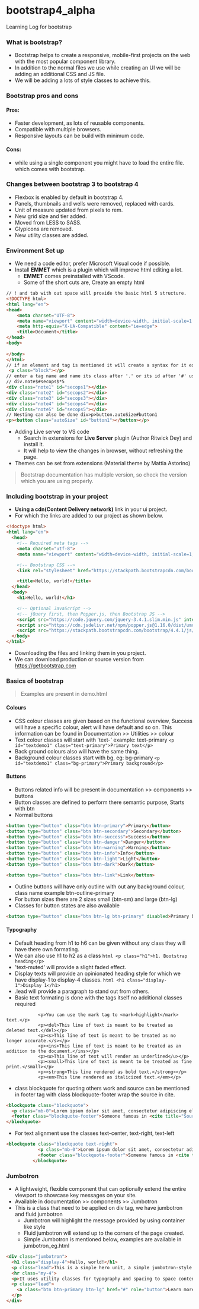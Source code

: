 # bootstrap4_alpha
Learning Log for bootstrap

### What is bootstrap? 
- Bootstrap helps to create a responsive, mobile-first projects on the web with the most popular component library.
- In addition to the normal files we use while creating an UI we will be adding an additional CSS and JS file.
- We will be adding a lots of style classes to achieve this.

### Bootstrap pros and cons
#### Pros:
- Faster development, as lots of reusable components.
- Compatible with multiple browsers.
- Responsive layouts can be build with minimum code.
#### Cons:
- while using a single component you might have to load the entire file. which comes with bootstrap.

### Changes between bootstrap 3 to bootstrap 4
- Flexbox is enabled by default in bootstrap 4.
- Panels, thumbnails and wells were removed, replaced with cards.
- Unit of measure updated from pixels to rem.
- New grid size and tier added.
- Moved from LESS to SASS.
- Glypicons are removed.
- New utility classes are added.

### Environment Set up
- We need a code editor, prefer Microsoft Visual code if possible.
- Install __EMMET__ which is a plugin which will improve html editing a lot.
    - __EMMET__ comes preinstalled with VScode.
    - Some of the short cuts are, Create an empty html
```html
// ! and tab with out space will provide the basic html 5 structure.
<!DOCTYPE html>
<html lang="en">
<head>
    <meta charset="UTF-8">
    <meta name="viewport" content="width=device-width, initial-scale=1.0">
    <meta http-equiv="X-UA-Compatible" content="ie=edge">
    <title>Document</title>
</head>
<body>
    
</body>
</html>
// if an element and tag is mentioned it will create a syntax for it example p.block
 <p class="block"></p>
// enter a tag name and name its class after '.' or its id after '#' use '*' for repeating the same
// div.note$#secops$*5
<div class="note1" id="secops1"></div>
<div class="note2" id="secops2"></div>
<div class="note3" id="secops3"></div>
<div class="note4" id="secops4"></div>
<div class="note5" id="secops5"></div>
// Nesting can also be done div>p>button.autoSize#button1
<p><button class="autoSize" id="button1"></button></p>
 ```
- Adding Live server to VS code
    - Search in extensions for __Live Server__ plugin (Author Ritwick Dey) and install it.
    - It will help to view the changes in browser, without refreshing the page.
- Themes can be set from extensions (Material theme by Mattia Astorino)

> Bootstrap documentation has multiple version, so check the version which you are using properly.

### Including bootstrap in your project
- __Using a cdn(Content Delivery network)__ link in your ui project.
- For which the links are added to our project as shown below.
```html
<!doctype html>
<html lang="en">
  <head>
    <!-- Required meta tags -->
    <meta charset="utf-8">
    <meta name="viewport" content="width=device-width, initial-scale=1, shrink-to-fit=no">

    <!-- Bootstrap CSS -->
    <link rel="stylesheet" href="https://stackpath.bootstrapcdn.com/bootstrap/4.4.1/css/bootstrap.min.css" integrity="sha384-Vkoo8x4CGsO3+Hhxv8T/Q5PaXtkKtu6ug5TOeNV6gBiFeWPGFN9MuhOf23Q9Ifjh" crossorigin="anonymous">

    <title>Hello, world!</title>
  </head>
  <body>
    <h1>Hello, world!</h1>

    <!-- Optional JavaScript -->
    <!-- jQuery first, then Popper.js, then Bootstrap JS -->
    <script src="https://code.jquery.com/jquery-3.4.1.slim.min.js" integrity="sha384-J6qa4849blE2+poT4WnyKhv5vZF5SrPo0iEjwBvKU7imGFAV0wwj1yYfoRSJoZ+n" crossorigin="anonymous"></script>
    <script src="https://cdn.jsdelivr.net/npm/popper.js@1.16.0/dist/umd/popper.min.js" integrity="sha384-Q6E9RHvbIyZFJoft+2mJbHaEWldlvI9IOYy5n3zV9zzTtmI3UksdQRVvoxMfooAo" crossorigin="anonymous"></script>
    <script src="https://stackpath.bootstrapcdn.com/bootstrap/4.4.1/js/bootstrap.min.js" integrity="sha384-wfSDF2E50Y2D1uUdj0O3uMBJnjuUD4Ih7YwaYd1iqfktj0Uod8GCExl3Og8ifwB6" crossorigin="anonymous"></script>
  </body>
</html>
```
- Downloading the files and linking them in you project.
- We can download production or source version from https://getbootstrap.com

### Basics of bootstrap
> Examples are present in demo.html
#### Colours
- CSS colour classes are given based on the functional overview, Success will have a specific colour, alert will have default and so on. This information can be found in Documentation >> Utilities >> colour
- Text colour classes will start with 'text-' example: text-primary
``` <p id="textdemo1" class="text-primary">Primary text</p> ```
- Back ground colours also will have the same thing.
- Background colour classes start with bg, eg: bg-primary
``` <p id="textdemo1" class="bg-primary">Primary background</p> ```
#### Buttons
- Buttons related info will be present in documentation >> components >> buttons
- Button classes are defined to perform there semantic purpose, Starts with btn
- Normal buttons
```html
<button type="button" class="btn btn-primary">Primary</button>
<button type="button" class="btn btn-secondary">Secondary</button>
<button type="button" class="btn btn-success">Success</button>
<button type="button" class="btn btn-danger">Danger</button>
<button type="button" class="btn btn-warning">Warning</button>
<button type="button" class="btn btn-info">Info</button>
<button type="button" class="btn btn-light">Light</button>
<button type="button" class="btn btn-dark">Dark</button>

<button type="button" class="btn btn-link">Link</button>
```
- Outline buttons will have only outline with out any background colour, class name example btn-outline-primary
- For button sizes there are 2 sizes small (btn-sm) and large (btn-lg) 
- Classes for button states are also available 
```html
<button type="button" class="btn btn-lg btn-primary" disabled>Primary button</button> // A boolean disabled is mentioned
```
#### Typography
- Default heading from h1 to h6 can be given without any class they will have there own formating.
- We can also use h1 to h2 as a class ```html <p class="h1">h1. Bootstrap heading</p> ```
- 'text-muted' will provide a slight faded effect.
- Display texts will provide an opinionated heading style for which we have display-1 to display-4 classes. ```html <h1 class="display-1">Display 1</h1> ```
- .lead will provide a paragraph to stand out from others.
- Basic text formating is done with the tags itself no additional classes required
```
            <p>You can use the mark tag to <mark>highlight</mark> text.</p>
            <p><del>This line of text is meant to be treated as deleted text.</del></p>
            <p><s>This line of text is meant to be treated as no longer accurate.</s></p>
            <p><ins>This line of text is meant to be treated as an addition to the document.</ins></p>
            <p><u>This line of text will render as underlined</u></p>
            <p><small>This line of text is meant to be treated as fine print.</small></p>
            <p><strong>This line rendered as bold text.</strong></p>
            <p><em>This line rendered as italicized text.</em></p>
```
- class blockquote for quoting others work and source can be mentioned in footer tag with class blockquote-footer wrap the source in cite.
```html
<blockquote class="blockquote">
  <p class="mb-0">Lorem ipsum dolor sit amet, consectetur adipiscing elit. Integer posuere erat a ante.</p>
  <footer class="blockquote-footer">Someone famous in <cite title="Source Title">Source Title</cite></footer>
</blockquote>
```
- For text alignment use the classes text-center, text-right, text-left
```html
<blockquote class="blockquote text-right">
            <p class="mb-0">Lorem ipsum dolor sit amet, consectetur adipiscing elit. Integer posuere erat a ante.</p>
            <footer class="blockquote-footer">Someone famous in <cite title="Source Title">Source Title</cite></footer>
          </blockquote>
```
### Jumbotron
- A lightweight, flexible component that can optionally extend the entire viewport to showcase key messages on your site.
- Available in documentation >> components >> Jumbotron
- This is a class that need to be applied on div tag, we have jumbotron and fluid jumbotron
  - Jumbotron will highlight the message provided by using container like style
  - Fluid jumbotron will extend up to the corners of the page created.
  - Simple Jumbotron is mentioned below, examples are available in jumbotron_eg.html
```html
<div class="jumbotron">
  <h1 class="display-4">Hello, world!</h1>
  <p class="lead">This is a simple hero unit, a simple jumbotron-style component for calling extra attention to featured content or information.</p>
  <hr class="my-4">
  <p>It uses utility classes for typography and spacing to space content out within the larger container.</p>
  <p class="lead">
    <a class="btn btn-primary btn-lg" href="#" role="button">Learn more</a>
  </p>
</div>
```

